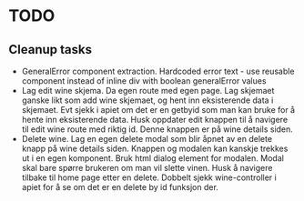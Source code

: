 # TODO

## Cleanup tasks

- GeneralError component extraction. Hardcoded error text - use reusable component instead of inline div with boolean generalError values
- Lag edit wine skjema. Da egen route med egen page. Lag skjemaet ganske likt som add wine skjemaet, og hent inn eksisterende data i skjemaet. Evt sjekk i apiet om det er en getbyid som man kan bruke for å hente inn eksisterende data. Husk oppdater edit knappen til å navigere til edit wine route med riktig id. Denne knappen er på wine details siden.
- Delete wine. Lag en egen delete modal som blir åpnet av en delete knapp på wine details siden. Knappen og modalen kan kanskje trekkes ut i en egen komponent. Bruk html dialog element for modalen. Modal skal bare spørre brukeren om man vil slette vinen. Husk å navigere tilbake til home page etter en delete. Dobbelt sjekk wine-controller i apiet for å se om det er en delete by id funksjon der.